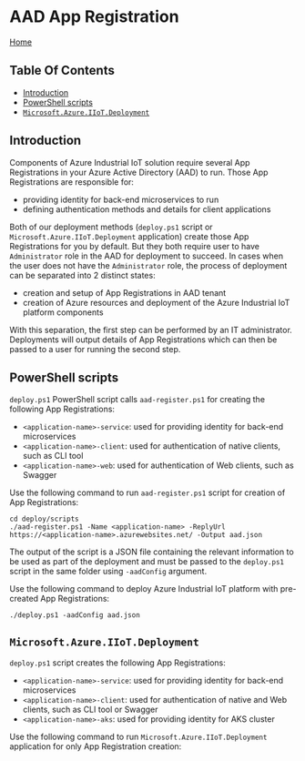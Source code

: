 # AAD App Registration  <!-- omit in toc -->

[Home](readme.md)

## Table Of Contents <!-- omit in toc -->

* [Introduction](#introduction)
* [PowerShell scripts](#powershell-scripts)
* [`Microsoft.Azure.IIoT.Deployment`](#microsoftazureiiotdeployment)

## Introduction

Components of Azure Industrial IoT solution require several App Registrations in your Azure Active Directory
(AAD) to run. Those App Registrations are responsible for:

* providing identity for back-end microservices to run
* defining authentication methods and details for client applications

Both of our deployment methods (`deploy.ps1` script or `Microsoft.Azure.IIoT.Deployment` application) create
those App Registrations for you by default. But they both require user to have `Administrator` role in the AAD
for deployment to succeed. In cases when the user does not have the `Administrator` role, the process of
deployment can be separated into 2 distinct states:

* creation and setup of App Registrations in AAD tenant
* creation of Azure resources and deployment of the Azure Industrial IoT platform components

With this separation, the first step can be performed by an IT administrator. Deployments will output details
of App Registrations which can then be passed to a user for running the second step.

## PowerShell scripts

`deploy.ps1` PowerShell script calls `aad-register.ps1` for creating the following App Registrations:

* `<application-name>-service`: used for providing identity for back-end microservices
* `<application-name>-client`: used for authentication of native clients, such as CLI tool
* `<application-name>-web`: used for authentication of Web clients, such as Swagger

Use the following command to run `aad-register.ps1` script for creation of App Registrations:

```pwsh
cd deploy/scripts
./aad-register.ps1 -Name <application-name> -ReplyUrl https://<application-name>.azurewebsites.net/ -Output aad.json
```

The output of the script is a JSON file containing the relevant information to be used as part of the
deployment and must be passed to the `deploy.ps1` script in the same folder using `-aadConfig` argument.

Use the following command to deploy Azure Industrial IoT platform with pre-created App Registrations:

```pwsh
./deploy.ps1 -aadConfig aad.json
```

## `Microsoft.Azure.IIoT.Deployment`

`deploy.ps1` script creates the following App Registrations:

* `<application-name>-service`: used for providing identity for back-end microservices
* `<application-name>-client`: used for authentication of native and Web clients, such as CLI tool or Swagger
* `<application-name>-aks`: used for providing identity for AKS cluster

Use the following command to run `Microsoft.Azure.IIoT.Deployment` application for only App Registration creation:

```bash
```
